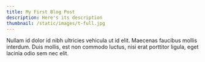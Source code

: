 ```yaml
---
title: My First Blog Post
description: Here's its description
thumbnail: /static/images/t-full.jpg
---
```

Nullam id dolor id nibh ultricies vehicula ut id elit. Maecenas faucibus mollis interdum. Duis mollis, est non commodo luctus, nisi erat porttitor ligula, eget lacinia odio sem nec elit.